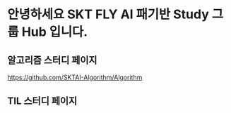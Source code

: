 # 안녕하세요 SKT FLY AI 패기반 Study 그룹 Hub 입니다.


## 알고리즘 스터디 페이지

https://github.com/SKTAI-Algorithm/Algorithm


## TIL 스터디 페이지

